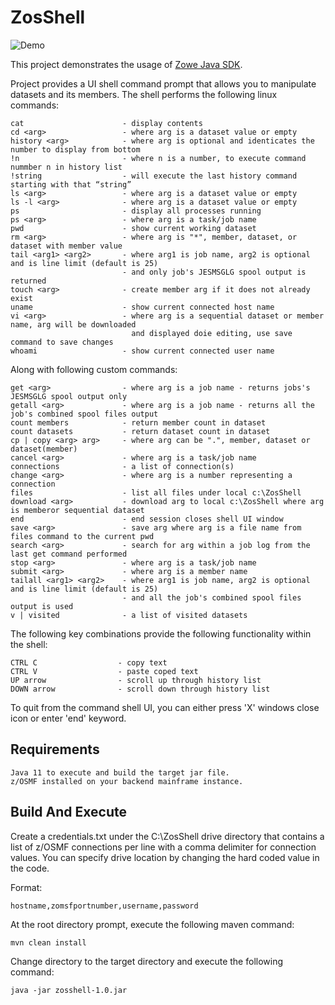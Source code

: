 # ZosShell

![Demo](https://github.com/frankgiordano/ZosShell/blob/master/demo.gif)
  
This project demonstrates the usage of [Zowe Java SDK](https://github.com/zowe/zowe-client-java-sdk).
  
Project provides a UI shell command prompt that allows you to manipulate datasets and its members. The shell performs the following linux commands:  
  
    cat                      - display contents
    cd <arg>                 - where arg is a dataset value or empty
    history <arg>            - where arg is optional and identicates the number to display from bottom   
    !n                       - where n is a number, to execute command nummber n in history list   
    !string                  - will execute the last history command starting with that “string”
    ls <arg>                 - where arg is a dataset value or empty 
    ls -l <arg>              - where arg is a dataset value or empty 
    ps                       - display all processes running
    ps <arg>                 - where arg is a task/job name   
    pwd                      - show current working dataset
    rm <arg>                 - where arg is "*", member, dataset, or dataset with member value
    tail <arg1> <arg2>       - where arg1 is job name, arg2 is optional and is line limit (default is 25)    
                             - and only job's JESMSGLG spool output is returned 
    touch <arg>              - create member arg if it does not already exist
    uname                    - show current connected host name
    vi <arg>                 - where arg is a sequential dataset or member name, arg will be downloaded 
                               and displayed doie editing, use save command to save changes  
    whoami                   - show current connected user name
  
Along with following custom commands:  

    get <arg>                - where arg is a job name - returns jobs's JESMSGLG spool output only
    getall <arg>             - where arg is a job name - returns all the job's combined spool files output 
    count members            - return member count in dataset
    count datasets           - return dataset count in dataset
    cp | copy <arg> arg>     - where arg can be ".", member, dataset or dataset(member)  
    cancel <arg>             - where arg is a task/job name  
    connections              - a list of connection(s)   
    change <arg>             - where arg is a number representing a connection
    files                    - list all files under local c:\ZosShell  
    download <arg>           - download arg to local c:\ZosShell where arg is memberor sequential dataset     
    end                      - end session closes shell UI window
    save <arg>               - save arg where arg is a file name from files command to the current pwd
    search <arg>             - search for arg within a job log from the last get command performed  
    stop <arg>               - where arg is a task/job name  
    submit <arg>             - where arg is a member name  
    tailall <arg1> <arg2>    - where arg1 is job name, arg2 is optional and is line limit (default is 25)     
                             - and all the job's combined spool files output is used
    v | visited              - a list of visited datasets  
  
The following key combinations provide the following functionality within the shell:  
  
    CTRL C                  - copy text
    CTRL V                  - paste coped text
    UP arrow                - scroll up through history list
    DOWN arrow              - scroll down through history list
    
To quit from the command shell UI, you can either press 'X' windows close icon or enter 'end' keyword.  
  
## Requirements  
  
    Java 11 to execute and build the target jar file.   
    z/OSMF installed on your backend mainframe instance.  
    
## Build And Execute  

Create a credentials.txt under the C:\ZosShell drive directory that contains a list of z/OSMF connections per line with a comma delimiter for
connection values. You can specify drive location by changing the hard coded value in the code.  
  
Format:  
    
    hostname,zomsfportnumber,username,password  
    
At the root directory prompt, execute the following maven command:  
  
    mvn clean install  
  
Change directory to the target directory and execute the following command:  
  
    java -jar zosshell-1.0.jar  
  

